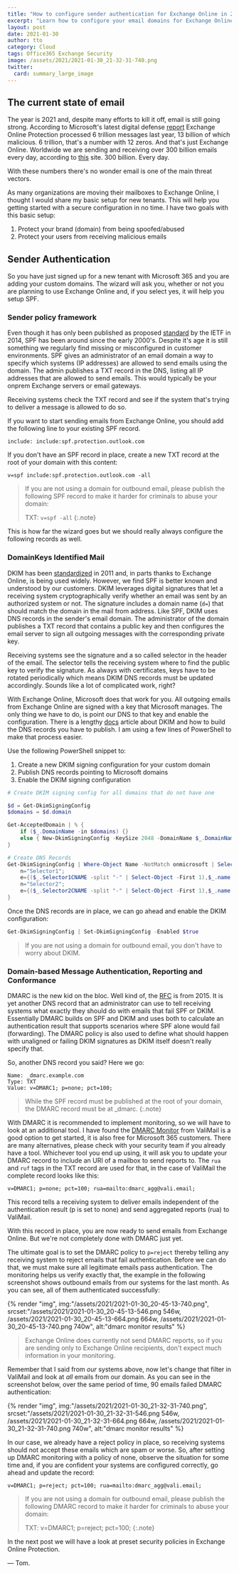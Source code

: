 ```yaml
---
title: "How to configure sender authentication for Exchange Online in 2021"
excerpt: "Learn how to configure your email domains for Exchange Online"
layout: post
date: 2021-01-30
author: tto
category: Cloud
tags: Office365 Exchange Security
image: /assets/2021/2021-01-30_21-32-31-740.png
twitter: 
  card: summary_large_image
---
```


## The current state of email

The year is 2021 and, despite many efforts to kill it off, email is still going strong. According to Microsoft's latest digital defense [report](https://www.microsoft.com/en-us/security/business/security-intelligence-report) Exchange Online Protection processed 6 trillion messages last year, 13 billion of which malicious. 6 trillion, that's a number with 12 zeros. And that's just Exchange Online. Worldwide we are sending and receiving over 300 billion emails every day, according to [this](https://www.statista.com/statistics/456500/daily-number-of-e-mails-worldwide/) site. 300 billion. Every day.

With these numbers there's no wonder email is one of the main threat vectors.

As many organizations are moving their mailboxes to Exchange Online, I thought I would share my basic setup for new tenants. This will help you getting started with a secure configuration in no time. I have two goals with this basic setup:

1. Protect your brand (domain) from being spoofed/abused
2. Protect your users from receiving malicious emails

## Sender Authentication

So you have just signed up for a new tenant with Microsoft 365 and you are adding your custom domains. The wizard will ask you, whether or not you are planning to use Exchange Online and, if you select yes, it will help you setup SPF.

### Sender policy framework

Even though it has only been published as proposed [standard](https://tools.ietf.org/html/rfc7208) by the IETF in 2014, SPF has been around since the early 2000's. Despite it's age it is still something we regularly find missing or misconfigured in customer environments. SPF gives an administrator of an email domain a way to specify which systems (IP addresses) are allowed to send emails using the domain. The admin publishes a TXT record in the DNS, listing all IP addresses that are allowed to send emails. This would typically be your onprem Exchange servers or email gateways.

Receiving systems check the TXT record and see if the system that's trying to deliver a message is allowed to do so.

If you want to start sending emails from Exchange Online, you should add the following line to your existing SPF record.

```
include: include:spf.protection.outlook.com
```

If you don't have an SPF record in place, create a new TXT record at the root of your domain with this content:

```
v=spf include:spf.protection.outlook.com -all
```

> If you are not using a domain for outbound email, please publish the following SPF record to make it harder for criminals to abuse your domain:
> 
> TXT: `v=spf -all`
{:.note}

This is how far the wizard goes but we should really always configure the following records as well.

### DomainKeys Identified Mail

DKIM has been [standardized](https://tools.ietf.org/html/rfc6376) in 2011 and, in parts thanks to Exchange Online, is being used widely. However, we find SPF is better known and understood by our customers. DKIM leverages digital signatures that let a receiving system cryptographically verify whether an email was sent by an authorized system or not. The signature includes a domain name (`d=`) that should match the domain in the mail from address. Like SPF, DKIM uses DNS records in the sender's email domain. The administrator of the domain publishes a TXT record that contains a public key and then configures the email server to sign all outgoing messages with the corresponding private key.

Receiving systems see the signature and a so called selector in the header of the email. The selector tells the receiving system where to find the public key to verify the signature. As always with certificates, keys have to be rotated periodically which means DKIM DNS records must be updated accordingly. Sounds like a lot of complicated work, right?

With Exchange Online, Microsoft does that work for you. All outgoing emails from Exchange Online are signed with a key that Microsoft manages. The only thing we have to do, is point our DNS to that key and enable the configuration. There is a lengthy [docs](https://docs.microsoft.com/en-us/microsoft-365/security/office-365-security/use-dkim-to-validate-outbound-email?view=o365-worldwide) article about DKIM and how to build the DNS records you have to publish. I am using a few lines of PowerShell to make that process easier. 

Use the following PowerShell snippet to:

1. Create a new DKIM signing configuration for your custom domain
2. Publish DNS records pointing to Microsoft domains
3. Enable the DKIM signing configuration

```powershell
# Create DKIM signing config for all domains that do not have one

$d = Get-DkimSigningConfig
$domains = $d.domain

Get-AcceptedDomain | % {​​​​​​ 
    if ($_.DomainName -in $domains) {​​​​​​}​​​​​​ 
    else {​​​​​​ New-DkimSigningConfig -KeySize 2048 -DomainName $_.DomainName -Enabled $false}​​​​​​ 
}​​​​​

# Create DNS Records
Get-DkimSigningConfig | Where-Object Name -NotMatch onmicrosoft | Select-Object Name,*cname*,@{
    n="Selector1";
    e={($_.Selector1CNAME -split "-" | Select-Object -First 1),$_.name -join "._domainkey."}},@{  
    n="Selector2";
    e={($_.Selector2CNAME -split "-" | Select-Object -First 1),$_.name -join "._domainkey."}
} 
```

Once the DNS records are in place, we can go ahead and enable the DKIM configuration:

```powershell
Get-DkimSigningConfig | Set-DkimSigningConfig -Enabled $true
```

> If you are not using a domain for outbound email, you don't have to worry about DKIM.

### Domain-based Message Authentication, Reporting and Conformance

DMARC is the new kid on the bloc. Well kind of, the [RFC](https://tools.ietf.org/html/rfc7489) is from 2015. It is yet another DNS record that an administrator can use to tell receiving systems what exactly they should do with emails that fail SPF or DKIM. Essentially DMARC builds on SPF and DKIM and uses both to calculate an authentication result that supports scenarios where SPF alone would fail (forwarding). The DMARC policy is also used to define what should happen with unaligned or failing DKIM signatures as DKIM itself doesn't really specify that.

So, another DNS record you said? Here we go:

```
Name: _dmarc.example.com
Type: TXT
Value: v=DMARC1; p=none; pct=100;
```

> While the SPF record must be published at the root of your domain, the DMARC record must be at _dmarc.
{:.note}

With DMARC it is recommended to implement monitoring, so we will have to look at an additional tool. I have found the [DMARC Monitor](https://go.valimail.com/microsoft.html) from ValiMail is a good option to get started, it is also free for Microsoft 365 customers. There are many alternatives, please check with your security team if you already have a tool. Whichever tool you end up using, it will ask you to update your DMARC record to include an URI of a mailbox to send reports to. The `rua` and `ruf` tags in the TXT record are used for that, in the case of ValiMail the complete record looks like this: 

```
v=DMARC1; p=none; pct=100; rua=mailto:dmarc_agg@vali.email;
```

This record tells a receiving system to deliver emails independent of the authentication result (p is set to none) and send aggregated reports (rua) to ValiMail. 

With this record in place, you are now ready to send emails from Exchange Online. But we're not completely done with DMARC just yet.

The ultimate goal is to set the DMARC policy to `p=reject` thereby telling any receiving system to reject emails that fail authentication. Before we can do that, we must make sure all legitimate emails pass authentication. The monitoring helps us verify exactly that, the example in the following screenshot shows outbound emails from our systems for the last month. As you can see, all of them authenticated successfully:

{% render "img", img:"/assets/2021/2021-01-30_20-45-13-740.png", srcset:"/assets/2021/2021-01-30_20-45-13-546.png 546w, /assets/2021/2021-01-30_20-45-13-664.png 664w, /assets/2021/2021-01-30_20-45-13-740.png 740w", alt:"dmarc monitor results" %}

> Exchange Online does currently not send DMARC reports, so if you are sending only to Exchange Online recipients, don't expect much information in your monitoring.

Remember that I said from *our* systems above, now let's change that filter in ValiMail and look at *all* emails from our domain. As you can see in the screenshot below, over the same period of time, 90 emails failed DMARC authentication:

{% render "img", img:"/assets/2021/2021-01-30_21-32-31-740.png", srcset:"/assets/2021/2021-01-30_21-32-31-546.png 546w, /assets/2021/2021-01-30_21-32-31-664.png 664w, /assets/2021/2021-01-30_21-32-31-740.png 740w", alt:"dmarc monitor results" %}

In our case, we already have a reject policy in place, so receiving systems should not accept these emails which are spam or worse. So, after setting up DMARC monitoring with a policy of none, observe the situation for some time and, if you are confident your systems are configured correctly, go ahead and update the record:

```
v=DMARC1; p=reject; pct=100; rua=mailto:dmarc_agg@vali.email;
```

> If you are not using a domain for outbound email, please publish the following DMARC record to make it harder for criminals to abuse your domain:
> 
> TXT: v=DMARC1; p=reject; pct=100;
{:.note}

In the next post we will have a look at preset security policies in Exchange Online Protection.

&mdash; Tom.
